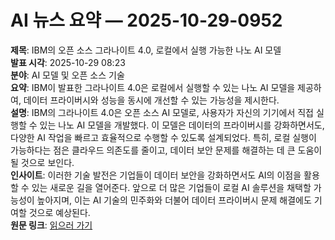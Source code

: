 # AI 뉴스 요약 — 2025-10-29-0952

**제목**: IBM의 오픈 소스 그라나이트 4.0, 로컬에서 실행 가능한 나노 AI 모델  
**발표 시각**: 2025-10-29 08:23  
**분야**: AI 모델 및 오픈 소스 기술  
**요약**: IBM이 발표한 그라나이트 4.0은 로컬에서 실행할 수 있는 나노 AI 모델을 제공하여, 데이터 프라이버시와 성능을 동시에 개선할 수 있는 가능성을 제시한다.  
**설명**: IBM의 그라나이트 4.0은 오픈 소스 AI 모델로, 사용자가 자신의 기기에서 직접 실행할 수 있는 나노 AI 모델을 개발했다. 이 모델은 데이터의 프라이버시를 강화하면서도, 다양한 AI 작업을 빠르고 효율적으로 수행할 수 있도록 설계되었다. 특히, 로컬 실행이 가능하다는 점은 클라우드 의존도를 줄이고, 데이터 보안 문제를 해결하는 데 큰 도움이 될 것으로 보인다.  
**인사이트**: 이러한 기술 발전은 기업들이 데이터 보안을 강화하면서도 AI의 이점을 활용할 수 있는 새로운 길을 열어준다. 앞으로 더 많은 기업들이 로컬 AI 솔루션을 채택할 가능성이 높아지며, 이는 AI 기술의 민주화와 더불어 데이터 프라이버시 문제 해결에도 기여할 것으로 예상된다.  
**원문 링크**: [읽으러 가기](https://venturebeat.com/ai/ibms-open-source-granite-4-0-nano-ai-models-are-small-enough-to-run-locally)